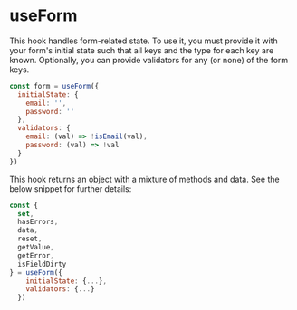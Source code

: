 # useForm

This hook handles form-related state. To use it, you must provide it with your form's initial state such that all keys and the type for each key are known. Optionally, you can provide validators for any (or none) of the form keys.

```js
const form = useForm({
  initialState: {
    email: '',
    password: ''
  },
  validators: {
    email: (val) => !isEmail(val),
    password: (val) => !val
  }
})
```

This hook returns an object with a mixture of methods and data. See the below snippet for further details:

```js
const {
  set,
  hasErrors,
  data,
  reset,
  getValue,
  getError,
  isFieldDirty
} = useForm({
    initialState: {...},
    validators: {...}
  })
```
